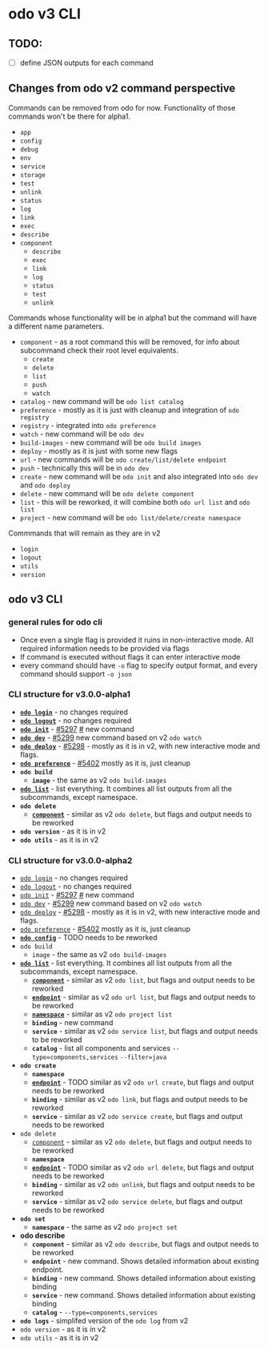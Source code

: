 # odo v3 CLI

## TODO:

- [ ] define JSON outputs for each command

## Changes from odo v2 command perspective

Commands can be removed from odo for now. Functionality of those commands won't be there for alpha1.

- `app`
- `config`
- `debug`
- `env`
- `service`
- `storage`
- `test`
- `unlink`
- `status`
- `log`
- `link`
- `exec`
- `describe`
- `component`
  - `describe`
  - `exec`
  - `link`
  - `log`
  - `status`
  - `test`
  - `unlink`


Commands whose functionality will be in alpha1 but the command will have a different name parameters.

- `component` - as a root command this will be removed, for info about subcommand check their root level equivalents.
  - `create`
  - `delete`
  - `list`
  - `push`
  - `watch`
- `catalog` - new command will be `odo list catalog`
- `preference` - mostly as it is just with cleanup and integration of `odo registry`
- `registry` - integrated into `odo preference`
- `watch` - new command will be `odo dev`
- `build-images` - new command will be `odo build images`
- `deploy` - mostly as it is just with some new flags
- `url` - new commands will be `odo create/list/delete endpoint`
- `push` - technically this will be in `odo dev`
- `create` - new command will be `odo init` and also integrated into `odo dev` and  `odo deploy`
- `delete` - new command will be `odo delete component`
- `list` - this will be reworked, it will combine both `odo url list` and `odo list`
- `project` - new command will be `odo list/delete/create namespace`


Commmands that will remain as they are in v2

- `login`
- `logout`
- `utils`
- `version`



## odo v3 CLI

### general rules for odo cli

- Once even a single flag is provided it ruins in non-interactive mode. All required information needs to be provided via flags
- If command is executed without flags it can enter interactive mode
- every command should have `-o` flag to specify output format, and every command should support `-o json`

### CLI structure for v3.0.0-alpha1


- **[`odo login`](odo-v3-cli/odo-login-logout.md)** - no changes required
- **[`odo logout`](odo-v3-cli/odo-login-logout.md)** - no changes required
- **[`odo init`](odo-v3-cli/odo-init.md)** - [#5297](https://github.com/redhat-developer/odo/issues/5297) [#](https://github.com/redhat-developer/odo/issues/5408) new command
- **[`odo dev`](odo-v3-cli/odo-dev.md)** - [#5299](https://github.com/redhat-developer/odo/issues/5299) new command based on v2 `odo watch`
- **[`odo deploy`](odo-v3-cli/odo-deploy.md)** - [#5298](https://github.com/redhat-developer/odo/issues/5298) - mostly as it is in v2, with new interactive mode and flags.
- **[`odo preference`](odo-v3-cli/odo-preference.md)** -  [#5402](https://github.com/redhat-developer/odo/issues/5402)
mostly as it is, just cleanup
- **`odo build`**
  - **`image`** - the same as v2 `odo build-images`
- **[`odo list`](odo-v3-cli/odo-list.md)** - list everything. It combines all list outputs from all the subcommands, except namespace.
- **`odo delete`**
  - **[`component`](odo-v3-cli/odo-delete-component.md)** - similar as v2 `odo delete`, but flags and output needs to be reworked
- **`odo version`** - as it is in v2
- **`odo utils`** -  as it is in v2



### CLI structure for v3.0.0-alpha2


- [`odo login`](odo-v3-cli/odo-login-logout.md) - no changes required
- [`odo logout`](odo-v3-cli/odo-login-logout.md) - no changes required
- [`odo init`](odo-v3-cli/odo-init.md) - [#5297](https://github.com/redhat-developer/odo/issues/5297) [#](https://github.com/redhat-developer/odo/issues/5408) new command
- [`odo dev`](odo-v3-cli/odo-dev.md) - [#5299](https://github.com/redhat-developer/odo/issues/5299) new command based on v2 `odo watch`
- [`odo deploy`](odo-v3-cli/odo-deploy.md) - [#5298](https://github.com/redhat-developer/odo/issues/5298) - mostly as it is in v2, with new interactive mode and flags.
- [`odo preference`](odo-v3-cli/odo-preference.md) -  [#5402](https://github.com/redhat-developer/odo/issues/5402)
mostly as it is, just cleanup
- **[`odo config`](odo-v3-cli/odo-config.md)** - TODO needs to be reworked
- `odo build`
  - `image` - the same as v2 `odo build-images`
- **[`odo list`](odo-v3-cli/odo-list.md)** - list everything. It combines all list outputs from all the subcommands, except namespace.
  - **[`component`](odo-v3-cli/odo-list-component.md)** - similar as v2 `odo list`, but flags and output needs to be reworked
  - **[`endpoint`](odo-v3-cli/odo-list-endpoint.md)** - similar as v2 `odo url list`, but flags and output needs to be reworked
  - **[`namespace`](odo-v3-cli/odo-list-namespace.md)** -  similar as v2 `odo project list`
  - **`binding`** - new command
  - **`service`** - similar as v2 `odo service list`, but flags and output needs to be reworked
  - **`catalog`** - list all components and services `--type=components,services`  `--filter=java`
- **`odo create`**
  - **`namespace`**
  - **[`endpoint`](odo-v3-cli/odo-create-endpoint.md)** - TODO similar as v2 `odo url create`, but flags and output needs to be reworked
  - **`binding`** - similar as v2 `odo link`, but flags and output needs to be reworked
  - **`service`** - similar as v2 `odo service create`, but flags and output needs to be reworked
- `odo delete`
  - [`component`](odo-v3-cli/odo-delete-component.md) - similar as v2 `odo delete`, but flags and output needs to be reworked
  - **`namespace`**
  - **[`endpoint`](odo-v3-cli/odo-delete-endpoint.md)** - TODO similar as v2 `odo url delete`, but flags and output needs to be reworked
  - **`binding`**  - similar as v2 `odo unlink`, but flags and output needs to be reworked
  - **`service`** - similar as v2 `odo service delete`, but flags and output needs to be reworked
- **`odo set`**
  - **`namespace`** - the same as v2 `odo project set`
- **odo describe**
  - **`component`** - similar as v2 `odo describe`, but flags and output needs to be reworked
  - **`endpoint`** - new command. Shows detailed information about existing endpoint.
  - **`binding`** - new command. Shows detailed information about existing binding
  - **`service`** - new command.  Shows detailed information about existing binding
  - **`catalog`** - `--type=components,services`
- **`odo logs`** - simplifed version of the `odo log` from v2
- `odo version` - as it is in v2
- `odo utils` -  as it is in v2

